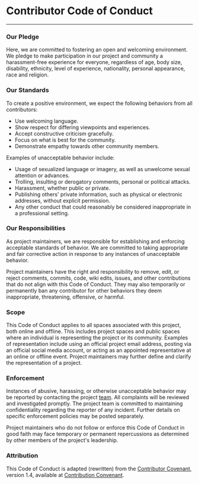 # Contributor Code of Conduct

---

### Our Pledge

Here, we are committed to fostering an open and welcoming environment. We pledge to make participation in our project and community a harassment-free experience for everyone, regardless of age, body size, disability, ethnicity, level of experience, nationality, personal appearance, race and religion.

### Our Standards

To create a positive environment, we expect the following behaviors from all contributors:

* Use welcoming language.
* Show respect for differing viewpoints and experiences.
* Accept constructive criticism gracefully.
* Focus on what is best for the community.
* Demonstrate empathy towards other community members.

Examples of unacceptable behavior include:

* Usage of sexualized language or imagery, as well as unwelcome sexual attention or advances.
* Trolling, insulting or derogatory comments, personal or political attacks.
* Harassment, whether public or private.
* Publishing others' private information, such as physical or electronic addresses, without explicit permission.
* Any other conduct that could reasonably be considered inappropriate in a professional setting.

### Our Responsibilities

As project maintainers, we are responsible for establishing and enforcing acceptable standards of behavior. We are committed to taking appropriate and fair corrective action in response to any instances of unacceptable behavior.

Project maintainers have the right and responsibility to remove, edit, or reject comments, commits, code, wiki edits, issues, and other contributions that do not align with this Code of Conduct. They may also temporarily or permanently ban any contributor for other behaviors they deem inappropriate, threatening, offensive, or harmful.

### Scope

This Code of Conduct applies to all spaces associated with this project, both online and offline. This includes project spaces and public spaces where an individual is representing the project or its community. Examples of representation include using an official project email address, posting via an official social media account, or acting as an appointed representative at an online or offline event. Project maintainers may further define and clarify the representation of a project.

### Enforcement

Instances of abusive, harassing, or otherwise unacceptable behavior may be reported by contacting the project [team](mailto:jesulayomy@gmail.com?subject=%5BIMPORTANT%5D%3A%20Complaint). All complaints will be reviewed and investigated promptly. The project team is committed to maintaining confidentiality regarding the reporter of any incident. Further details on specific enforcement policies may be posted separately.

Project maintainers who do not follow or enforce this Code of Conduct in good faith may face temporary or permanent repercussions as determined by other members of the project's leadership.

### Attribution

This Code of Conduct is adapted (rewritten) from the [Contributor Covenant](http://contributor-covenant.org), version 1.4, available at [Contribution Convenant](http://contributor-covenant.org/version/1/4/).
